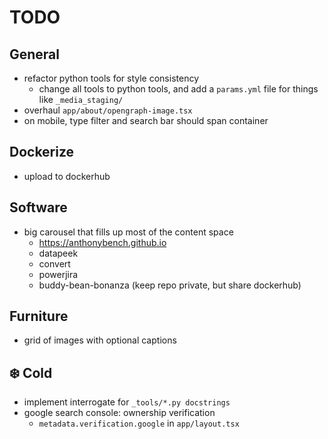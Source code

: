 # TODO

## General

- refactor python tools for style consistency
    - change all tools to python tools, and add a `params.yml` file for things like `_media_staging/`
- overhaul `app/about/opengraph-image.tsx`
- on mobile, type filter and search bar should span container

## Dockerize

- upload to dockerhub

## Software

- big carousel that fills up most of the content space
    - https://anthonybench.github.io
    - datapeek
    - convert
    - powerjira
    - buddy-bean-bonanza (keep repo private, but share dockerhub)

## Furniture

- grid of images with optional captions

## ❄️ Cold
- implement interrogate for `_tools/*.py docstrings`
- google search console: ownership verification
    - `metadata.verification.google` in `app/layout.tsx`